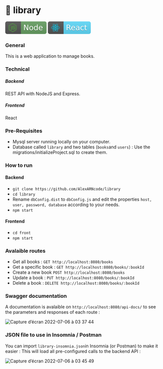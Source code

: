 # :book: library


![This is an image](https://github.com/aleen42/badges/raw/master/src/node.svg) ![This is an image](https://github.com/aleen42/badges/raw/master/src/react.svg)

### General
This is a web application to manage books.

### Technical
##### Backend
REST API with NodeJS and Express.

##### Frontend
React

### Pre-Requisites
- Mysql server running locally on your computer.
- Database called `library` and two tables (`books`and `users`) : Use the migrations/initializeProject.sql to create them. 

### How to run
#### Backend
- `git clone https://github.com/AlexARNcode/library`
- `cd library`
- Rename `dbConfig.dist` to `dbConfig.js` and edit the properties `host, user, password, database` according to your needs.
- `npm start`

#### Frontend
- `cd front`
- `npm start`

### Avalaible routes
- Get all books : `GET http://localhost:8080/books`
- Get a specific book : `GET http://localhost:8080/books/:bookId`
- Create a new book  `POST http://localhost:8080/books`
- Update a book : `PUT http://localhost:8080/books/:bookId`
- Delete a book : `DELETE http://localhost:8080/books/:bookId`

### Swagger documentation
A documentation is avalaible on `http://localhost:8080/api-docs/` to see the parameters and responses of each route : 

![Capture d’écran 2022-07-06 à 03 37 44](https://user-images.githubusercontent.com/53975649/177449252-aab4eae8-4ca4-4005-910d-66054bab4c7e.png)

### JSON file to use in Insomnia / Postman

You can import `library-insomnia.json`in Insomnia (or Postman) to make it easier : This will load all pre-configured calls to the backend API : 

![Capture d’écran 2022-07-06 à 03 45 49](https://user-images.githubusercontent.com/53975649/177449479-67abe18b-72ce-4c75-b56b-6a6d0d865001.png)

